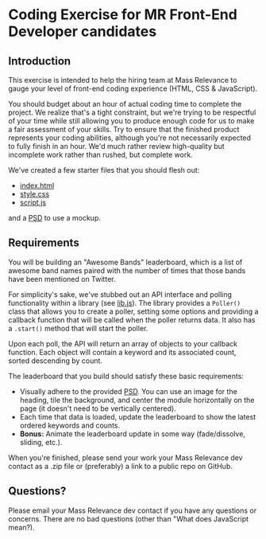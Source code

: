 # Coding Exercise for MR Front-End Developer candidates

## Introduction

This exercise is intended to help the hiring team at Mass Relevance to gauge your level of front-end coding experience (HTML, CSS & JavaScript).

You should budget about an hour of actual coding time to complete the project. We realize that's a tight constraint, but we're trying to be respectful of your time while still allowing you to produce enough code for us to make a fair assessment of your skills. Try to ensure that the finished product represents your coding abilities, although you're not necessarily expected to fully finish in an hour. We'd much rather review high-quality but incomplete work rather than rushed, but complete work.

We've created a few starter files that you should flesh out:

* [index.html](index.html)
* [style.css](css/style.css)
* [script.js](js/script.js)

and a [PSD](AwesomeBands.psd) to use a mockup.

## Requirements

You will be building an "Awesome Bands" leaderboard, which is a list of awesome band names paired with the number of times that those bands have been mentioned on Twitter.

For simplicity's sake, we've stubbed out an API interface and polling functionality within a library (see [lib.js](js/lib.js)). The library provides a `Poller()` class that allows you to create a poller, setting some options and providing a callback function that will be called when the poller returns data. It also has a `.start()` method that will start the poller.

Upon each poll, the API will return an array of objects to your callback function. Each object will contain a keyword and its associated count, sorted descending by count.

The leaderboard that you build should satisfy these basic requirements:

* Visually adhere to the provided [PSD](AwesomeBands.psd). You can use an image for the heading, tile the background, and center the module horizontally on the page (it doesn't need to be vertically centered).
* Each time that data is loaded, update the leaderboard to show the latest ordered keywords and counts.
* **Bonus:** Animate the leaderboard update in some way (fade/dissolve, sliding, etc.).

When you're finished, please send your work your Mass Relevance dev contact as a .zip file or (preferably) a link to a public repo on GitHub.

## Questions?

Please email your Mass Relevance dev contact if you have any questions or concerns. There are no bad questions (other than "What does JavaScript mean?).